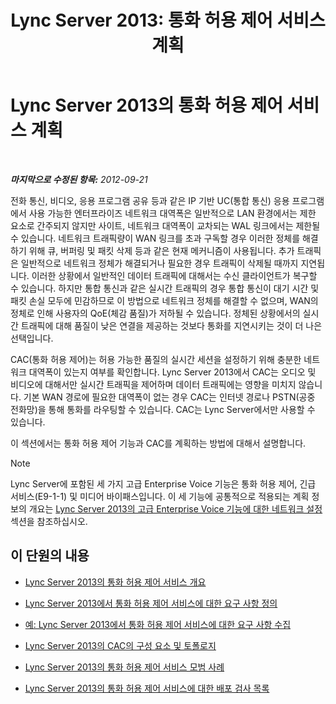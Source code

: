 ﻿---
title: 'Lync Server 2013: 통화 허용 제어 서비스 계획'
TOCTitle: CAC(통화 허용 제어 서비스) 계획
ms:assetid: ca367138-adf5-4119-bc40-5ddf335ed22f
ms:mtpsurl: https://technet.microsoft.com/ko-kr/library/Gg398842(v=OCS.15)
ms:contentKeyID: 49305025
ms.date: 08/24/2015
mtps_version: v=OCS.15
ms.translationtype: HT
---

# Lync Server 2013의 통화 허용 제어 서비스 계획

 

_**마지막으로 수정된 항목:** 2012-09-21_

전화 통신, 비디오, 응용 프로그램 공유 등과 같은 IP 기반 UC(통합 통신) 응용 프로그램에서 사용 가능한 엔터프라이즈 네트워크 대역폭은 일반적으로 LAN 환경에서는 제한 요소로 간주되지 않지만 사이트, 네트워크 대역폭이 교차되는 WAL 링크에서는 제한될 수 있습니다. 네트워크 트래픽량이 WAN 링크를 초과 구독할 경우 이러한 정체를 해결하기 위해 큐, 버퍼링 및 패킷 삭제 등과 같은 현재 메커니즘이 사용됩니다. 추가 트래픽은 일반적으로 네트워크 정체가 해결되거나 필요한 경우 트래픽이 삭제될 때까지 지연됩니다. 이러한 상황에서 일반적인 데이터 트래픽에 대해서는 수신 클라이언트가 복구할 수 있습니다. 하지만 통합 통신과 같은 실시간 트래픽의 경우 통합 통신이 대기 시간 및 패킷 손실 모두에 민감하므로 이 방법으로 네트워크 정체를 해결할 수 없으며, WAN의 정체로 인해 사용자의 QoE(체감 품질)가 저하될 수 있습니다. 정체된 상황에서의 실시간 트래픽에 대해 품질이 낮은 연결을 제공하는 것보다 통화를 지연시키는 것이 더 나은 선택입니다.

CAC(통화 허용 제어)는 허용 가능한 품질의 실시간 세션을 설정하기 위해 충분한 네트워크 대역폭이 있는지 여부를 확인합니다. Lync Server 2013에서 CAC는 오디오 및 비디오에 대해서만 실시간 트래픽을 제어하며 데이터 트래픽에는 영향을 미치지 않습니다. 기본 WAN 경로에 필요한 대역폭이 없는 경우 CAC는 인터넷 경로나 PSTN(공중 전화망)을 통해 통화를 라우팅할 수 있습니다. CAC는 Lync Server에서만 사용할 수 있습니다.

이 섹션에서는 통화 허용 제어 기능과 CAC를 계획하는 방법에 대해서 설명합니다.


> [!NOTE]
> Lync Server에 포함된 세 가지 고급 Enterprise Voice 기능은 통화 허용 제어, 긴급 서비스(E9-1-1) 및 미디어 바이패스입니다. 이 세 기능에 공통적으로 적용되는 계획 정보의 개요는 <A href="lync-server-2013-network-settings-for-the-advanced-enterprise-voice-features.md">Lync Server 2013의 고급 Enterprise Voice 기능에 대한 네트워크 설정</A> 섹션을 참조하십시오.



## 이 단원의 내용

  - [Lync Server 2013의 통화 허용 제어 서비스 개요](lync-server-2013-overview-of-call-admission-control.md)

  - [Lync Server 2013에서 통화 허용 제어 서비스에 대한 요구 사항 정의](lync-server-2013-defining-your-requirements-for-call-admission-control.md)

  - [예: Lync Server 2013에서 통화 허용 제어 서비스에 대한 요구 사항 수집](lync-server-2013-example-of-gathering-your-requirements-for-call-admission-control.md)

  - [Lync Server 2013의 CAC의 구성 요소 및 토폴로지](lync-server-2013-components-and-topologies-for-cac.md)

  - [Lync Server 2013의 통화 허용 제어 서비스 모범 사례](lync-server-2013-best-practices-for-call-admission-control.md)

  - [Lync Server 2013의 통화 허용 제어 서비스에 대한 배포 검사 목록](lync-server-2013-deployment-checklist-for-call-admission-control.md)

